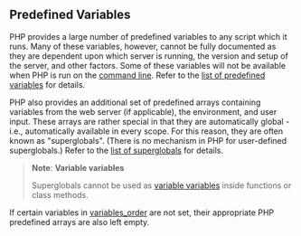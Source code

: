 Predefined Variables
--------------------

PHP provides a large number of predefined variables to any script which
it runs. Many of these variables, however, cannot be fully documented as
they are dependent upon which server is running, the version and setup
of the server, and other factors. Some of these variables will not be
available when PHP is run on the
<a href="/features/commandline.html" class="link">command line</a>.
Refer to the
<a href="/reserved/variables.html" class="link">list of predefined variables</a>
for details.

PHP also provides an additional set of predefined arrays containing
variables from the web server (if applicable), the environment, and user
input. These arrays are rather special in that they are automatically
global - i.e., automatically available in every scope. For this reason,
they are often known as "superglobals". (There is no mechanism in PHP
for user-defined superglobals.) Refer to the
<a href="/language/variables/superglobals.html" class="link">list of superglobals</a>
for details.

> **Note**: **Variable variables**  
>
> Superglobals cannot be used as
> <a href="/language/variables/variable.html" class="link">variable variables</a>
> inside functions or class methods.

If certain variables in
<a href="/ini/core.html#ini.variables-order" class="link">variables_order</a>
are not set, their appropriate PHP predefined arrays are also left
empty.
